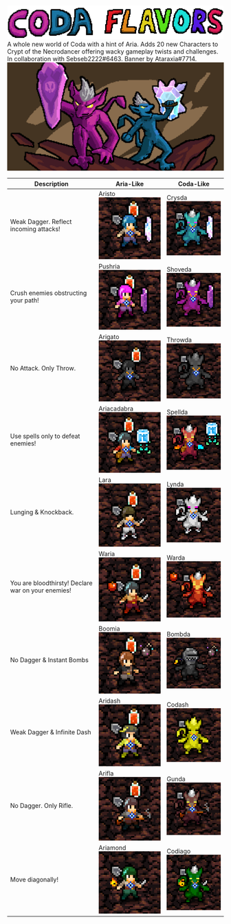 <img src="CodaFlavorsTextHorizontal.png">
<br />
A whole new world of Coda with a hint of Aria. Adds 20 new Characters to Crypt of the Necrodancer offering wacky gameplay twists and challenges. In collaboration with Sebseb2222#6463. Banner by Ataraxia#7714.
<br />
<img src="CodaFlavorsBannerScaled.png">

| Description                                        | Aria-Like                                              | Coda-Like                                      |
|----------------------------------------------------|--------------------------------------------------------|------------------------------------------------|
| Weak Dagger. Reflect incoming attacks!             | Aristo <br/> <img src="previews/aristo.png">           | Crysda <br/> <img src="previews/crysda.png">   |
| Crush enemies obstructing your path!               | Pushria <br/> <img src="previews/pushria.png">         | Shoveda <br/> <img src="previews/shoveda.png"> |
| No Attack. Only Throw.                             | Arigato <br/> <img src="previews/arigato.png">         | Throwda <br/> <img src="previews/throwda.png"> |
| Use spells only to defeat enemies!                 | Ariacadabra <br/> <img src="previews/ariacadabra.png"> | Spellda <br/> <img src="previews/spellda.png"> |
| Lunging & Knockback.                               | Lara <br/> <img src="previews/lara.png">               | Lynda <br/> <img src="previews/lynda.png">     |
| You are bloodthirsty! Declare war on your enemies! | Waria <br/> <img src="previews/waria.png">             | Warda <br/> <img src="previews/warda.png">     |
| No Dagger & Instant Bombs                          | Boomia <br/> <img src="previews/boomia.png">           | Bombda <br/> <img src="previews/bombda.png">   |
| Weak Dagger & Infinite Dash                        | Aridash <br/> <img src="previews/aridash.png">         | Codash <br/> <img src="previews/codash.png">   |
| No Dagger. Only Rifle.                             | Arifla <br/> <img src="previews/arifla.png">           | Gunda <br/> <img src="previews/gunda.png">     |
| Move diagonally!                                   | Ariamond <br/> <img src="previews/ariamond.png">       | Codiago <br/> <img src="previews/codiago.png"> |